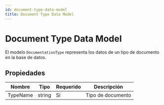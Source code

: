 ```yaml
---
id: document-type-data-model
title: Document Type Data Model
---
```


# Document Type Data Model

El modelo `DocumentationType` representa los datos de un tipo de documento en la base de datos.

## Propiedades

| Nombre         | Tipo     | Requerido | Descripción                   |
| -------------- | -------- | --------- | ----------------------------- |
| TypeName       | string   | Sí        | Tipo de documento            |
